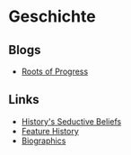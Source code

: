# Geschichte

## Blogs

- [Roots of Progress](https://rootsofprogress.org)

## Links

- [History's Seductive Beliefs](https://www.collaborativefund.com/blog/historys-seductive-beliefs/)
- [Feature History](https://www.youtube.com/c/FeatureHistory/videos)
- [Biographics](https://www.youtube.com/c/Biographics/videos)